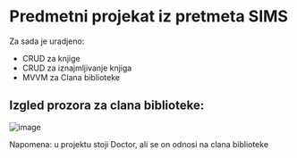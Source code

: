 # Predmetni projekat iz pretmeta SIMS

Za sada je uradjeno: 
  - CRUD za knjige
  - CRUD za iznajmljivanje knjiga
  - MVVM za Clana biblioteke

## Izgled prozora za clana biblioteke:
![image](https://github.com/BulatovicBalsa/sims-project/assets/63477276/06a723fa-1cf9-402e-8254-80ade41cce42)

Napomena: u projektu stoji Doctor, ali se on odnosi na clana biblioteke
